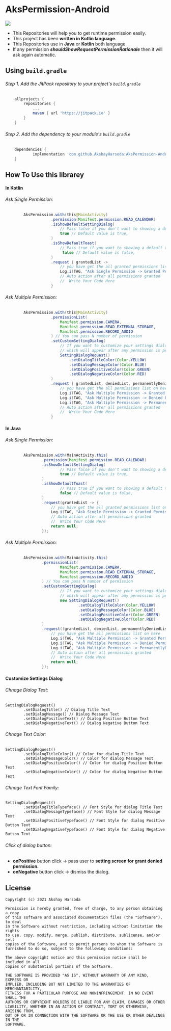 # AksPermission-Android
[![](https://jitpack.io/v/AkshayHarsoda/AksPermission-Android.svg)](https://jitpack.io/#AkshayHarsoda/AksPermission-Android)
- This Repositories will help you to get runtime permission easily.
- This project has been **written in Kotlin language**.
- This Repositories use in **Java** or **Kotlin** both language
- If any permission ***shouldShowRequestPermissionRationale*** then it will ask again automatic.

## Using `build.gradle`
###### Step 1. Add the JitPack repository to your project's `build.gradle`
```groovy
	allprojects {
		repositories {
			...
			maven { url 'https://jitpack.io' }
		}
	}
```

###### Step 2. Add the dependency to your module's `build.gradle`
```groovy
	dependencies {
	        implementation 'com.github.AkshayHarsoda:AksPermission-Android:latest_build_version'
	}
```


## How To Use this librarey

#### In Kotlin

###### Ask Single Permission:
```java
        AksPermission.with(this@MainActivity)
                    .permission(Manifest.permission.READ_CALENDAR)
                    .isShowDefaultSettingDialog(
                        // Pass false if you don't want to showing a default setting dialog if some permissions are permanently denied.
                        true // Default value is true,
                    )
                    .isShowDefaultToast(
                        // Pass true if you want to showing a default toast message after user action.
                         false // Default value is false,
                    )
                    .request { grantedList ->
                        // you have get the all granted permissions list on here
                        Log.i(TAG, "Ask Single Permission -> Granted Permission List -> $grantedList")
                        // Auto action after all permissions granted
                        //  Write Your Code Here
                    }
```

###### Ask Multiple Permission:
```java
        AksPermission.with(this@MainActivity)
                    .permissionList(
                        Manifest.permission.CAMERA,
                        Manifest.permission.READ_EXTERNAL_STORAGE,
                        Manifest.permission.RECORD_AUDIO
                    ) // You can pass N number of permission
                    .setCustomSettingDialog(
                        // If you want to customize your settings dialog,
                        // which will appear after any permission is permanently denied
                        SettingDialogRequest()
                            .setDialogTitleColor(Color.YELLOW)
                            .setDialogMessageColor(Color.BLUE)
                            .setDialogPositiveColor(Color.GREEN)
                            .setDialogNegativeColor(Color.RED)
                    )
                    .request { grantedList, deniedList, permanentlyDeniedList ->
                        // you have get the all permissions list on here
                        Log.i(TAG, "Ask Multiple Permission -> Granted Permission List -> $grantedList")
                        Log.i(TAG, "Ask Multiple Permission -> Denied Permission List -> $deniedList")
                        Log.i(TAG, "Ask Multiple Permission -> PermanentlyDenied Permission List -> $permanentlyDeniedList")
                        // Auto action after all permissions granted
                        //  Write Your Code Here
                    }
```

#### In Java

###### Ask Single Permission:
```java
        AksPermission.with(MainActivity.this)
                .permission(Manifest.permission.READ_CALENDAR)
                .isShowDefaultSettingDialog(
                        // Pass false if you don't want to showing a default setting dialog if some permissions are permanently denied.
                        true // Default value is true,
                )
                .isShowDefaultToast(
                        // Pass true if you want to showing a default toast message after user action.
                        false // Default value is false,
                )
                .request(grantedList -> {
                    // you have get the all granted permissions list on here
                    Log.i(TAG, "Ask Single Permission -> Granted Permission List -> " + grantedList);
                    // Auto action after all permissions granted
                    //  Write Your Code Here
                    return null;
                });
```

###### Ask Multiple Permission:
```java
        AksPermission.with(MainActivity.this)
                .permissionList(
                        Manifest.permission.CAMERA,
                        Manifest.permission.READ_EXTERNAL_STORAGE,
                        Manifest.permission.RECORD_AUDIO
                ) // You can pass N number of permission
                .setCustomSettingDialog(
                        // If you want to customize your settings dialog,
                        // which will appear after any permission is permanently denied
                        new SettingDialogRequest()
                                .setDialogTitleColor(Color.YELLOW)
                                .setDialogMessageColor(Color.BLUE)
                                .setDialogPositiveColor(Color.GREEN)
                                .setDialogNegativeColor(Color.RED)
                )
                .request((grantedList, deniedList, permanentlyDeniedList) -> {
                    // you have get the all permissions list on here
                    Log.i(TAG, "Ask Multiple Permission -> Granted Permission List -> " + grantedList);
                    Log.i(TAG, "Ask Multiple Permission -> Denied Permission List -> " + deniedList);
                    Log.i(TAG, "Ask Multiple Permission -> PermanentlyDenied Permission List -> " + permanentlyDeniedList);
                    // Auto action after all permissions granted
                    //  Write Your Code Here
                    return null;
                });
```

#### Customize Settings Dialog

###### Chnage Dialog Text:
	SettingDialogRequest()
            .setDialogTitle() // Dialog Title Text
            .setDialogMessage() // Dialog Message Text
            .setDialogPositiveText() // Dialog Positive Button Text
            .setDialogNegativeText() // Dialog Negative Button Text

###### Chnage Text Color:
	SettingDialogRequest()
            .setDialogTitleColor() // Color for dialog Title Text
            .setDialogMessageColor() // Color for dialog Message Text
            .setDialogPositiveColor() // Color for dialog Positive Button Text
            .setDialogNegativeColor() // Color for dialog Negative Button Text

###### Chnage Text Font Family:
	SettingDialogRequest()
            .setDialogTitleTypeface() // Font Style for dialog Title Text
            .setDialogMessageTypeface() // Font Style for dialog Message Text
            .setDialogPositiveTypeface() // Font Style for dialog Positive Button Text
            .setDialogNegativeTypeface() // Font Style for dialog Negative Button Text

###### Click of dialog button:
- **onPositive** button click -> pass user to **setting screen for grant denied permission.**
- **onNegative** button click -> dismiss the dialog.

## License

	Copyright (c) 2021 Akshay Harsoda

	Permission is hereby granted, free of charge, to any person obtaining a copy
	of this software and associated documentation files (the "Software"), to deal
	in the Software without restriction, including without limitation the rights
	to use, copy, modify, merge, publish, distribute, sublicense, and/or sell
	copies of the Software, and to permit persons to whom the Software is
	furnished to do so, subject to the following conditions:

	The above copyright notice and this permission notice shall be included in all
	copies or substantial portions of the Software.

	THE SOFTWARE IS PROVIDED "AS IS", WITHOUT WARRANTY OF ANY KIND, EXPRESS OR
	IMPLIED, INCLUDING BUT NOT LIMITED TO THE WARRANTIES OF MERCHANTABILITY,
	FITNESS FOR A PARTICULAR PURPOSE AND NONINFRINGEMENT. IN NO EVENT SHALL THE
	AUTHORS OR COPYRIGHT HOLDERS BE LIABLE FOR ANY CLAIM, DAMAGES OR OTHER
	LIABILITY, WHETHER IN AN ACTION OF CONTRACT, TORT OR OTHERWISE, ARISING FROM,
	OUT OF OR IN CONNECTION WITH THE SOFTWARE OR THE USE OR OTHER DEALINGS IN THE
	SOFTWARE.